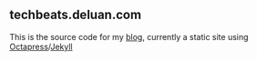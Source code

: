 ## techbeats.deluan.com


This is the source code for my [blog](http://techbeats.deluan.com), currently a static site using [Octapress](http://octopress.org/)/[Jekyll](https://jekyllrb.com/)


